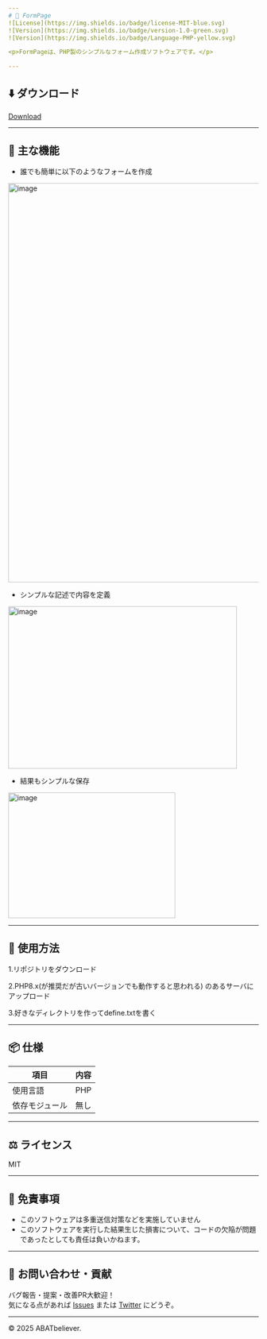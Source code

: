 ```yaml
---
# 💫 FormPage
![License](https://img.shields.io/badge/license-MIT-blue.svg)
![Version](https://img.shields.io/badge/version-1.0-green.svg)
![Version](https://img.shields.io/badge/Language-PHP-yellow.svg)

<p>FormPageは、PHP製のシンプルなフォーム作成ソフトウェアです。</p>

---
```

## ⬇️ ダウンロード
[Download](https://github.com/ABATBeliever/FormPage.PHP/releases)

---

## 🫠 主な機能
- 誰でも簡単に以下のようなフォームを作成
<img width="692" height="804" alt="image" src="https://github.com/user-attachments/assets/a07169dd-a749-4d37-869e-241460970cdf" />

- シンプルな記述で内容を定義
<img width="460" height="327" alt="image" src="https://github.com/user-attachments/assets/738874e8-8412-4fa0-b8a3-737a3c5fb5f4" />

- 結果もシンプルな保存
<img width="336" height="253" alt="image" src="https://github.com/user-attachments/assets/0b92e42c-7201-43d9-8733-f4d5b914cf5f" />

---
## 🚀 使用方法

1.リポジトリをダウンロード

2.PHP8.x(が推奨だが古いバージョンでも動作すると思われる) のあるサーバにアップロード

3.好きなディレクトリを作ってdefine.txtを書く

---
## 📦 仕様

| 項目           | 内容                                      |
|----------------|-------------------------------------------|
| 使用言語        | PHP     |
| 依存モジュール  | 無し |

---

## ⚖ ライセンス

MIT

---

## 🔐 免責事項

- このソフトウェアは多重送信対策などを実施していません
- このソフトウェアを実行した結果生じた損害について、コードの欠陥が問題であったとしても責任は負いかねます。

---

## 🐾 お問い合わせ・貢献

バグ報告・提案・改善PR大歓迎！  
気になる点があれば [Issues](https://github.com/ABATBeliever/FormPage.PHP/issues) または [Twitter](https://x.com/abatbeliever) にどうぞ。

---

© 2025 ABATbeliever.
